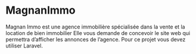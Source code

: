 # MagnanImmo
Magnan Immo est une agence immobilière spécialisée dans la vente et la location de bien immobilier Elle vous demande de concevoir le site web qui permettra d’afficher les annonces de l’agence. Pour ce projet vous devez utiliser Laravel.
